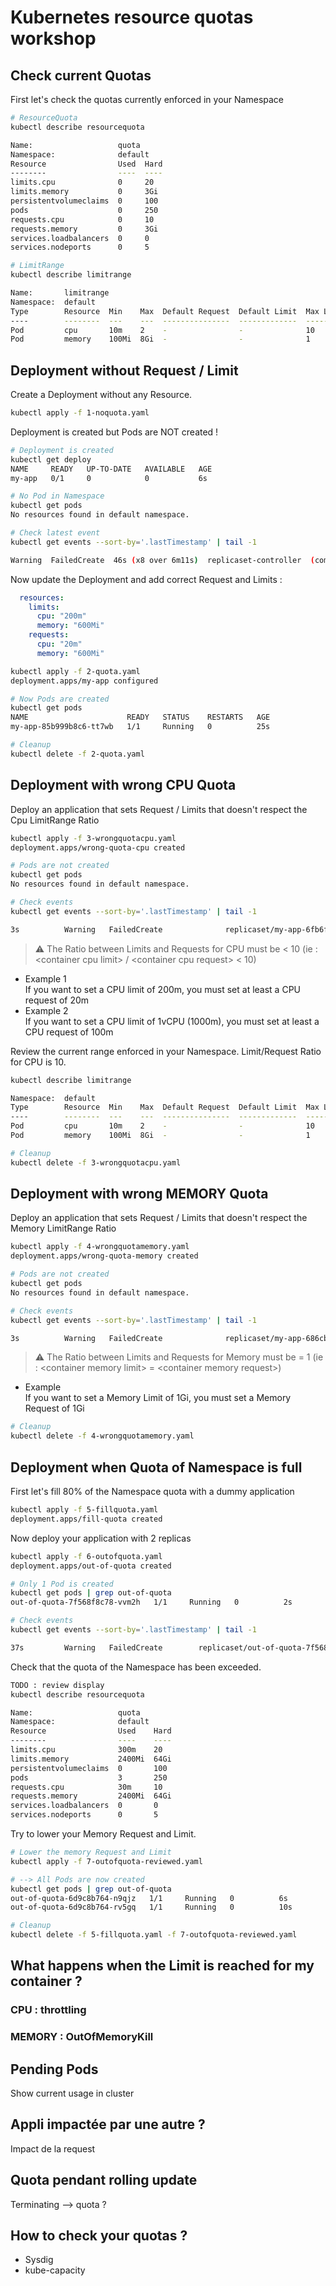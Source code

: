 # Kubernetes resource quotas workshop

## Check current Quotas

First let's check the quotas currently enforced in your Namespace

```sh
# ResourceQuota
kubectl describe resourcequota

Name:                   quota
Namespace:              default
Resource                Used  Hard
--------                ----  ----
limits.cpu              0     20
limits.memory           0     3Gi
persistentvolumeclaims  0     100
pods                    0     250
requests.cpu            0     10
requests.memory         0     3Gi
services.loadbalancers  0     0
services.nodeports      0     5

# LimitRange
kubectl describe limitrange

Name:       limitrange
Namespace:  default
Type        Resource  Min    Max  Default Request  Default Limit  Max Limit/Request Ratio
----        --------  ---    ---  ---------------  -------------  -----------------------
Pod         cpu       10m    2    -                -              10
Pod         memory    100Mi  8Gi  -                -              1
```

## Deployment without Request / Limit

Create a Deployment without any Resource.

```sh
kubectl apply -f 1-noquota.yaml
```

Deployment is created but Pods are NOT created !

```sh
# Deployment is created
kubectl get deploy
NAME     READY   UP-TO-DATE   AVAILABLE   AGE
my-app   0/1     0            0           6s

# No Pod in Namespace
kubectl get pods
No resources found in default namespace.

# Check latest event
kubectl get events --sort-by='.lastTimestamp' | tail -1

Warning  FailedCreate  46s (x8 over 6m11s)  replicaset-controller  (combined from similar events): Error creating: pods "my-app-f5d98dc86-97l27" is forbidden: [minimum memory usage per Pod is 100Mi.  No request is specified, minimum cpu usage per Pod is 10m.  No request is specified, maximum cpu usage per Pod is 2.  No limit is specified, maximum memory usage per Pod is 8Gi.  No limit is specified, cpu max limit to request ratio per Pod is 10, but no request is specified or request is 0, memory max limit to request ratio per Pod is 1, but no request is specified or request is 0]
```

Now update the Deployment and add correct Request and Limits :

```yaml
  resources:
    limits: 
      cpu: "200m"
      memory: "600Mi"
    requests:
      cpu: "20m"
      memory: "600Mi"
```

```sh
kubectl apply -f 2-quota.yaml
deployment.apps/my-app configured

# Now Pods are created
kubectl get pods
NAME                      READY   STATUS    RESTARTS   AGE
my-app-85b999b8c6-tt7wb   1/1     Running   0          25s
```

```sh
# Cleanup
kubectl delete -f 2-quota.yaml
```

## Deployment with wrong CPU Quota

Deploy an application that sets Request / Limits that doesn't respect the Cpu LimitRange Ratio

```sh
kubectl apply -f 3-wrongquotacpu.yaml
deployment.apps/wrong-quota-cpu created

# Pods are not created
kubectl get pods
No resources found in default namespace.

# Check events
kubectl get events --sort-by='.lastTimestamp' | tail -1

3s          Warning   FailedCreate              replicaset/my-app-6fb6f4d6f6                      (combined from similar events): Error creating: pods "my-app-6fb6f4d6f6-hm6jx" is forbidden: cpu max limit to request ratio per Pod is 10, but provided ratio is 20.000000
```

> :warning: The Ratio between Limits and Requests for CPU must be < 10 (ie : \<container cpu limit\> / \<container cpu request\> < 10)  

- Example 1  
If you want to set a CPU limit of 200m, you must set at least a CPU request of 20m
- Example 2  
If you want to set a CPU limit of 1vCPU (1000m), you must set at least a CPU request of 100m

Review the current range enforced in your Namespace. Limit/Request Ratio for CPU is 10.

```sh
kubectl describe limitrange

Namespace:  default
Type        Resource  Min    Max  Default Request  Default Limit  Max Limit/Request Ratio
----        --------  ---    ---  ---------------  -------------  -----------------------
Pod         cpu       10m    2    -                -              10
Pod         memory    100Mi  8Gi  -                -              1
```

```sh
# Cleanup
kubectl delete -f 3-wrongquotacpu.yaml
```

## Deployment with wrong MEMORY Quota

Deploy an application that sets Request / Limits that doesn't respect the Memory LimitRange Ratio

```sh
kubectl apply -f 4-wrongquotamemory.yaml
deployment.apps/wrong-quota-memory created

# Pods are not created
kubectl get pods
No resources found in default namespace.

# Check events
kubectl get events --sort-by='.lastTimestamp' | tail -1

3s          Warning   FailedCreate              replicaset/my-app-686cbfc57                       (combined from similar events): Error creating: pods "my-app-686cbfc57-ww7wb" is forbidden: memory max limit to request ratio per Pod is 1, but provided ratio is 6.000000
```

> :warning: The Ratio between Limits and Requests for Memory must be = 1 (ie : \<container memory limit\> = \<container memory request\>)  

- Example  
If you want to set a Memory Limit of 1Gi, you must set a Memory Request of 1Gi

```sh
# Cleanup
kubectl delete -f 4-wrongquotamemory.yaml
```

## Deployment when Quota of Namespace is full

First let's fill 80% of the Namespace quota with a dummy application

```sh
kubectl apply -f 5-fillquota.yaml
deployment.apps/fill-quota created
```

Now deploy your application with 2 replicas

```sh
kubectl apply -f 6-outofquota.yaml
deployment.apps/out-of-quota created

# Only 1 Pod is created
kubectl get pods | grep out-of-quota
out-of-quota-7f568f8c78-vvm2h   1/1     Running   0          2s

# Check events
kubectl get events --sort-by='.lastTimestamp' | tail -1

37s         Warning   FailedCreate        replicaset/out-of-quota-7f568f8c78   (combined from similar events): Error creating: pods "out-of-quota-7f568f8c78-c6cgt" is forbidden: exceeded quota: quota, requested: limits.memory=800Mi,requests.memory=800Mi, used: limits.memory=2400Mi,requests.memory=2400Mi, limited: limits.memory=3Gi,requests.memory=3Gi
```

Check that the quota of the Namespace has been exceeded.

```sh
TODO : review display
kubectl describe resourcequota

Name:                   quota
Namespace:              default
Resource                Used    Hard
--------                ----    ----
limits.cpu              300m    20
limits.memory           2400Mi  64Gi
persistentvolumeclaims  0       100
pods                    3       250
requests.cpu            30m     10
requests.memory         2400Mi  64Gi
services.loadbalancers  0       0
services.nodeports      0       5
```

Try to lower your Memory Request and Limit.

```sh
# Lower the memory Request and Limit
kubectl apply -f 7-outofquota-reviewed.yaml

# --> All Pods are now created
kubectl get pods | grep out-of-quota
out-of-quota-6d9c8b764-n9qjz   1/1     Running   0          6s
out-of-quota-6d9c8b764-rv5gq   1/1     Running   0          10s

# Cleanup
kubectl delete -f 5-fillquota.yaml -f 7-outofquota-reviewed.yaml
```

## What happens when the Limit is reached for my container ?

### CPU : throttling

### MEMORY : OutOfMemoryKill

## Pending Pods
Show current usage in cluster

## Appli impactée par une autre ?
Impact de la request


## Quota pendant rolling update
Terminating --> quota ?


## How to check your quotas ?
- Sysdig
- kube-capacity